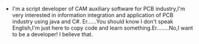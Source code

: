 - I'm a script developer of CAM auxiliary software for PCB industry,I'm very interested in information integration and application of PCB industry using java and C#.
Er......You should know I don't speak English,I'm just here to copy code and learn something.Er........No,I want to be a developer! I believe that.
